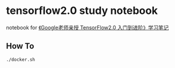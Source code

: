 # tensorflow2.0 study notebook

notebook for [《Google老师亲授 TensorFlow2.0 入门到进阶》学习笔记](https://coding.imooc.com/class/chapter/344.html)

## How To

```bash
./docker.sh
```
